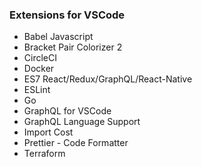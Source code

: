 
### Extensions for VSCode
- Babel Javascript
- Bracket Pair Colorizer 2
- CircleCI
- Docker
- ES7 React/Redux/GraphQL/React-Native
- ESLint
- Go
- GraphQL for VSCode
- GraphQL Language Support
- Import Cost
- Prettier - Code Formatter
- Terraform
